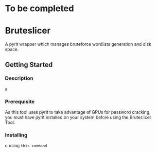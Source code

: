 # To be completed

# Bruteslicer
A pyrit wrapper which manages bruteforce wordlists generation and disk space.

## Getting Started

### Description
a

### Prerequisite
As this tool uses pyrit to take advantage of GPUs for password cracking, you must have pyrit installed on your system before using the Bruteslicer Tool.

### Installing
c 
using `this command`
